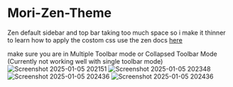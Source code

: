 # Mori-Zen-Theme
Zen default sidebar and top bar taking too much space so i make it thinner
to learn how to apply the costom css use the zen docs [here](https://docs.zen-browser.app/guides/live-editing)

make sure you are in Multiple Toolbar mode or Collapsed Toolbar Mode (Currently not working well with single toolbar mode)
![Screenshot 2025-01-05 202151](https://github.com/user-attachments/assets/d7c87735-bb41-4134-b28d-f7329fefbd45)
![Screenshot 2025-01-05 202348](https://github.com/user-attachments/assets/d473f9be-735b-4881-b84a-05a5fa5f5d1b)
![Screenshot 2025-01-05 202436](https://github.com/user-attachments/assets/906dc4ed-ee8b-4f35-93d5-ee56ed59641d)
![Screenshot 2025-01-05 202436](https://github.com/user-attachments/assets/0fb23581-c886-4abd-bbb7-e7dc864be7f4)
